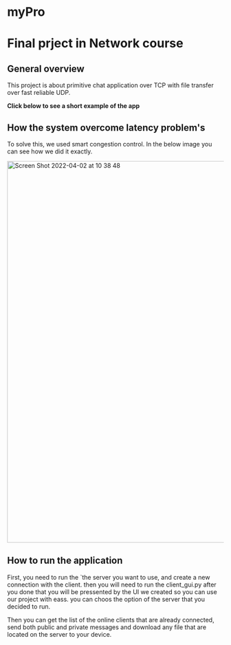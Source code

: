 # myPro
# Final prject in Network course

## General overview
This project is about primitive chat application over TCP with file transfer over fast reliable UDP.

**Click below to see a short example of the app**

## How the system overcome latency problem's
To solve this, we used smart congestion control. In the below image you can see how we did it exactly.

<img width="888" alt="Screen Shot 2022-04-02 at 10 38 48" src="https://user-images.githubusercontent.com/77808208/161372472-6d9c376b-e821-4043-af97-ed0338292f01.png">

## How to run the application
First, you need to run the </b>`the server you want to use, and create a new connection with the client.
then you will need to run the client_gui.py 
after you done that you will be pressented by the UI we created so you can use our project with eass.
you can choos the option of the server that you decided to run.

Then you can get the list of the online clients that are already connected, send both public and private messages and download any file that are located on the server to your device.
